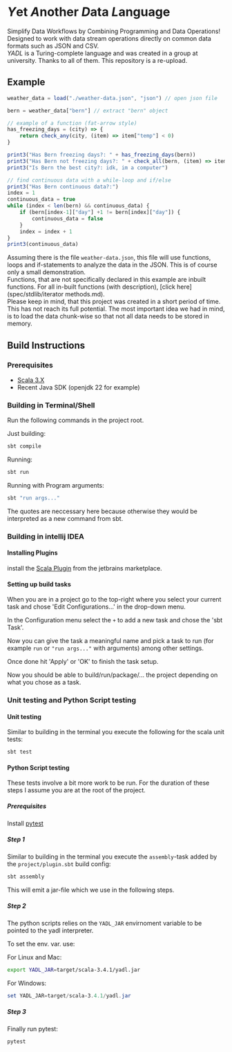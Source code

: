 # *Y*et *A*nother *D*ata *L*anguage
Simplify Data Workflows by Combining Programming and Data Operations! <br>
Designed to work with data stream operations directly on common data formats such as JSON and CSV. <br>
*YADL* is a Turing-complete language and was created in a group at university. Thanks to all of them. This repository is a re-upload.

## Example

```js
weather_data = load("./weather-data.json", "json") // open json file

bern = weather_data["bern"] // extract "bern" object

// example of a function (fat-arrow style)
has_freezing_days = (city) => {
    return check_any(city, (item) => item["temp"] < 0)
}

print3("Has Bern freezing days?: " + has_freezing_days(bern))
print3("Has Bern not freezing days?: " + check_all(bern, (item) => item["temp"] < 0)) // use function in print-statement
print3("Is Bern the best city?: idk, im a computer")

// find continuous data with a while-loop and if/else
print3("Has Bern continuous data?:")
index = 1
continuous_data = true
while (index < len(bern) && continuous_data) {
    if (bern[index-1]["day"] +1 != bern[index]["day"]) {
        continuous_data = false
    }
    index = index + 1
}
print3(continuous_data)
```
Assuming there is the file `weather-data.json`, this file will use functions, loops and if-statements to analyze the data in the JSON. This is of course only a small demonstration. <br>
Functions, that are not specifically declared in this example are inbuilt functions. For all in-built functions (with description), [click here](spec/stdlib/iterator methods.md). <br>
Please keep in mind, that this project was created in a short period of time. This has not reach its full potential. The most important idea we had in mind, is to load the data chunk-wise so that not all data needs to be stored in memory.

## Build Instructions

### Prerequisites

- [Scala 3.X](https://www.scala-lang.org/download/)
- Recent Java SDK (openjdk 22 for example)

### Building in Terminal/Shell

Run the following commands in the project root.

Just building:
```sh
sbt compile
```

Running:
```sh
sbt run
```

Running with Program arguments:
```sh
sbt "run args..."
```

The quotes are neccessary here because otherwise they would be interpreted as a new command from sbt.

### Building in intellij IDEA

#### Installing Plugins

install the [Scala Plugin](https://plugins.jetbrains.com/plugin/1347-scala/) from the
jetbrains marketplace.

#### Setting up build tasks

When you are in a project go to the top-right where you select your current task and chose 'Edit Configurations...' in the drop-down menu.

In the Configuration menu select the `+` to add a new task and chose the 'sbt Task'.

Now you can give the task a meaningful name and pick a task to run (for example `run` or `"run args..."` with arguments) among other settings.

Once done hit 'Apply' or 'OK' to finish the task setup.

Now you should be able to build/run/package/... the project depending on what you chose as a task.

### Unit testing and Python Script testing

#### Unit testing

Similar to building in the terminal you execute the following for the scala unit tests:
```sh
sbt test
```

#### Python Script testing

These tests involve a bit more work to be run.
For the duration of these steps I assume you are at the root of the project.

##### Prerequisites

Install [pytest](https://pypi.org/project/pytest/)

##### Step 1

Similar to building in the terminal you execute the `assembly`-task added by the `project/plugin.sbt` build config:
```sh
sbt assembly
```
This will emit a jar-file which we use in the following steps.

##### Step 2

The python scripts relies on the `YADL_JAR` envirnoment variable to be pointed to the yadl interpreter.

To set the env. var. use:

For Linux and Mac:
```sh
export YADL_JAR=target/scala-3.4.1/yadl.jar
```

For Windows:
```powershell
set YADL_JAR=target/scala-3.4.1/yadl.jar
```
##### Step 3

Finally run pytest:
```sh
pytest
```


